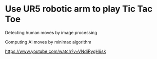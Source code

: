 # Use UR5 robotic arm to play Tic Tac Toe

Detecting human moves by image processing

Computing AI moves by minimax algorithm

https://www.youtube.com/watch?v=VNdiRygH6sk
